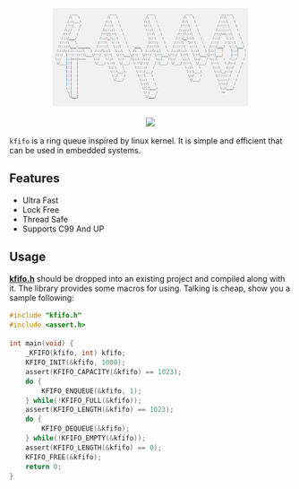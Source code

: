 <p align="center">
<img 
    src="logo.png" 
    width="350" height="175" border="0" alt="event">
<br><br>
<a title="License" target="_blank" href="https://github.com/cheng-zhongliang/kfifo/blob/master/LICENSE"><img src="https://img.shields.io/github/license/cheng-zhongliang/kfifo?style=flat-square"></a>
</p>

`kfifo` is a ring queue inspired by linux kernel. It is simple and efficient that can be used in embedded systems.

## Features

- Ultra Fast
- Lock Free
- Thread Safe
- Supports C99 And UP

## Usage

**[kfifo.h](kfifo.h?raw=1)** should be dropped into an existing project and compiled along with it. The library provides some 
macros for using. Talking is cheap, show you a sample following:

```c
#include "kfifo.h"
#include <assert.h>

int main(void) {
    _KFIFO(kfifo, int) kfifo;
    KFIFO_INIT(&kfifo, 1000);
    assert(KFIFO_CAPACITY(&kfifo) == 1023);
    do {
        KFIFO_ENQUEUE(&kfifo, 1);
    } while(!KFIFO_FULL(&kfifo));
    assert(KFIFO_LENGTH(&kfifo) == 1023);
    do {
        KFIFO_DEQUEUE(&kfifo);
    } while(!KFIFO_EMPTY(&kfifo));
    assert(KFIFO_LENGTH(&kfifo) == 0);
    KFIFO_FREE(&kfifo);
    return 0;
}
```